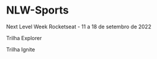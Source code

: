 # NLW-Sports
Next Level Week Rocketseat - 11 a 18 de setembro de 2022

Trilha Explorer

Trilha Ignite
